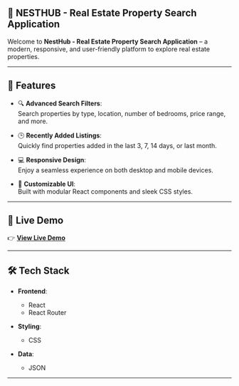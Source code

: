 ## 🏡 NESTHUB - Real Estate Property Search Application 

Welcome to **NestHub - Real Estate Property Search Application** – a modern, responsive, and user-friendly platform to explore real estate properties.  

---

## 🎯 Features  

- 🔍 **Advanced Search Filters**:  
  Search properties by type, location, number of bedrooms, price range, and more.  

- 🕒 **Recently Added Listings**:  
  Quickly find properties added in the last 3, 7, 14 days, or last month.  

- 💻 **Responsive Design**:  
  Enjoy a seamless experience on both desktop and mobile devices.  

- 🎨 **Customizable UI**:  
  Built with modular React components and sleek CSS styles.  

---

## 🚀 Live Demo  

👉 **[View Live Demo](https://your-live-demo-link.com)**  

---

## 🛠️ Tech Stack  

- **Frontend**:  
  - React  
  - React Router  

- **Styling**:  
  - CSS  

- **Data**:  
  - JSON  

--- 

